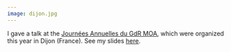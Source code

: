 ```yaml
---
image: dijon.jpg
---
```


<p>I gave a talk at the <a href="http://samuelvaiter.com/events/journees-moa-2015/">Journées Annuelles du GdR MOA</a>, which were organized this year in Dijon (France). See my slides <a href="https://speakerdeck.com/moa2015/dynamique-s-de-descente-pour-loptimisation-multi-objectif">here</a>.</p>
